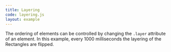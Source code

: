 ```yaml
---
title: Layering
code: layering.js
layout: example
---
```


The ordering of elements can be controlled by changing the <code>.layer</code> attribute of an element.
In this example, every 1000 milliseconds the layering of the Rectangles are flipped.
